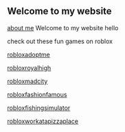 ## Welcome to my website
[about me](about.md)
Welcome to my website
hello 

check out these fun games on roblox

[robloxadoptme](https://web.roblox.com/games/920587237/SCOOB-Adopt-Me?refPageId=719b7130-43fe-47c2-b72a-00349b666b67)

[robloxroyalhigh](https://web.roblox.com/games/735030788/Royale-High?refPageId=a5b1026b-afde-4feb-bea3-0ea13669b389)

[robloxmadcity](https://web.roblox.com/games/1224212277/Mad-City?refPageId=6767d509-f2fd-4078-b9b6-a6f68ce5464c)

[robloxfashionfamous](https://web.roblox.com/games/559159830/Fashion-Famous?refPageId=e87261ac-26ca-4848-aa6c-925aef21271f)

[robloxfishingsimulator](https://web.roblox.com/games/2866967438/NEW-JET-SKI-Fishing-Simulator?refPageId=079dbd7e-9548-41dd-94cb-9574756bc45e)

[robloxworkatapizzaplace](https://web.roblox.com/games/192800/Work-at-a-Pizza-Place?refPageId=a98e38bb-79d2-4041-90b3-3d9e6aceabeb)
